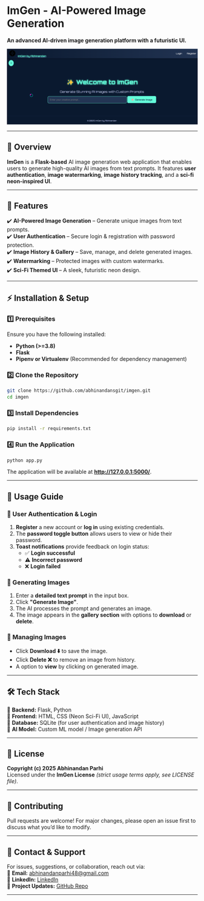 # **ImGen - AI-Powered Image Generation**  
**An advanced AI-driven image generation platform with a futuristic UI.**  

![ImGen Logo](static/bg.png)  

---

## 📌 **Overview**  
**ImGen** is a **Flask-based** AI image generation web application that enables users to generate high-quality AI images from text prompts. It features **user authentication**, **image watermarking**, **image history tracking**, and a **sci-fi neon-inspired UI**.  

---

## 🚀 **Features**  
✔️ **AI-Powered Image Generation** – Generate unique images from text prompts.  
✔️ **User Authentication** – Secure login & registration with password protection.  
✔️ **Image History & Gallery** – Save, manage, and delete generated images.  
✔️ **Watermarking** – Protected images with custom watermarks.  
✔️ **Sci-Fi Themed UI** – A sleek, futuristic neon design.  

---

## ⚡ **Installation & Setup**  

### **1️⃣ Prerequisites**  
Ensure you have the following installed:  
- **Python (>=3.8)**  
- **Flask**  
- **Pipenv or Virtualenv** (Recommended for dependency management)  

### **2️⃣ Clone the Repository**  
```bash
git clone https://github.com/abhinandansgit/imgen.git
cd imgen
```

### **3️⃣ Install Dependencies**  
```bash
pip install -r requirements.txt
```

### **4️⃣ Run the Application**  
```bash
python app.py
```
The application will be available at **http://127.0.0.1:5000/**.

---

## 🎨 **Usage Guide**  

### **🔹 User Authentication & Login**  
1. **Register** a new account or **log in** using existing credentials.  
2. The **password toggle button** allows users to view or hide their password.  
3. **Toast notifications** provide feedback on login status:  
   - ✅ **Login successful**  
   - ⚠️ **Incorrect password**  
   - ❌ **Login failed**  

### **🔹 Generating Images**  
1. Enter a **detailed text prompt** in the input box.  
2. Click **"Generate Image"**.  
3. The AI processes the prompt and generates an image.  
4. The image appears in the **gallery section** with options to **download** or **delete**.  

### **🔹 Managing Images**  
- Click **Download ⬇️** to save the image.  
- Click **Delete ❌** to remove an image from history.  
- A option to **view** by clicking on generated image.  

---

## 🛠 **Tech Stack**  
🔹 **Backend:** Flask, Python  
🔹 **Frontend:** HTML, CSS (Neon Sci-Fi UI), JavaScript  
🔹 **Database:** SQLite (for user authentication and image history)  
🔹 **AI Model:**  Custom ML model / Image generation API  

---

## 📜 **License**  
**Copyright (c) 2025 Abhinandan Parhi**  
Licensed under the **ImGen License** *(strict usage terms apply, see LICENSE file)*.  

---

## 🤝 **Contributing**  
Pull requests are welcome! For major changes, please open an issue first to discuss what you’d like to modify.  

---

## 📩 **Contact & Support**  
For issues, suggestions, or collaboration, reach out via:  
📧 **Email:** abhinandanparhi48@gmail.com  
🔗 **LinkedIn:** [LinkedIn](https://linkedin.com/in/abhinandan-parhi-ap)  
🚀 **Project Updates:** [GitHub Repo](https://github.com/abhinandansgit/imgen)

---
